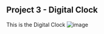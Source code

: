 ## Project 3 - Digital Clock

This is the Digital Clock 
![image](https://github.com/Sansar01/Javascript-Project/assets/89459552/5f98acda-76fb-4d0b-af0b-f0213a121e1a)
